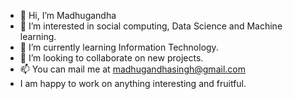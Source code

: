 - 👋 Hi, I’m Madhugandha
- 👀 I’m interested in social computing, Data Science and Machine learning.
- 🌱 I’m currently learning Information Technology.
- 💞️ I’m looking to collaborate on new projects.
- 📫 You can mail me at madhugandhasingh@gmail.com
- I am happy to work on anything interesting and fruitful.

<!---
Madhugandha11/Madhugandha11 is a ✨ special ✨ repository because its `README.md` (this file) appears on your GitHub profile.
You can click the Preview link to take a look at your changes.
--->
